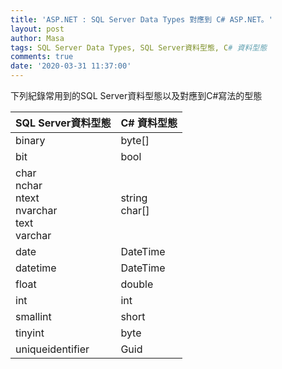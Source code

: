 ```yaml
---
title: 'ASP.NET : SQL Server Data Types 對應到 C# ASP.NET。'
layout: post
author: Masa
tags: SQL Server Data Types, SQL Server資料型態, C# 資料型態
comments: true
date: '2020-03-31 11:37:00'
---
```


下列紀錄常用到的SQL Server資料型態以及對應到C#寫法的型態

|SQL Server資料型態|C# 資料型態|
|---------|------|
|binary|byte[]|
|bit|bool|
|char<br />nchar<br/>ntext<br />nvarchar<br />text<br />varchar|string<br />char[]|
|date|DateTime|
|datetime|DateTime|
|float|double|
|int|int|
|smallint|short|
|tinyint|byte|
|uniqueidentifier|Guid|
